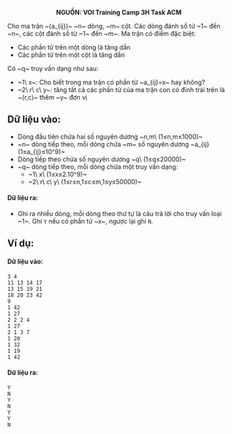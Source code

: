 **<center>NGUỒN: VOI Training Camp 3H  Task ACM</center>**

Cho ma trận ~(a_{ij})~ ~n~ dòng, ~m~ cột. Các dòng đánh số từ ~1~ đến ~n~, các cột đánh số từ ~1~ đến ~m~. Ma trận có điểm đặc biệt:
- Các phần tử trên một dòng là tăng dần
- Các phần tử trên một cột là tăng dần

Có ~q~ truy vấn dạng như sau:
- ~1\ x~: Cho biết trong ma trận có phần tử ~a_{ij}=x~ hay không?
- ~2\ r\ c\ y~: tăng tất cả các phần tử của ma trận con có đỉnh trái trên là ~(r,c)~ thêm ~y~ đơn vị

## Dữ liệu vào:
- Dòng đầu tiên chứa hai số nguyên dương ~n,m\ (1≤n,m≤1000)~
- ~n~ dòng tiếp theo, mỗi dòng chứa ~m~ số nguyên dương ~a_{ij}  (1≤a_{ij}≤10^9)~
- Dòng tiếp theo chứa số nguyên dương ~q\ (1≤q≤20000)~
- ~q~ dòng tiếp theo, mỗi dòng chứa một truy vấn dạng:
    - ~1\  x\ (1≤x≤2.10^9)~
    - ~2\ r\ c\ y\ (1≤r≤n,1≤c≤m,1≤y≤50000)~

#### Dữ liệu ra:
- Ghi ra nhiều dòng, mỗi dòng theo thứ tự là câu trả lời cho truy vấn loại ~1~. Ghi `Y` nếu có phần tử ~x~, ngược lại ghi `N`.

## Ví dụ:
#### Dữ liệu vào:
```
3 4
11 13 14 17
13 15 19 21
18 20 23 42
9
1 42
1 27
2 2 2 4
1 27
2 1 3 7
1 20
1 32
1 19
1 42
```

#### Dữ liệu ra:
```
Y
N
Y
N
Y
Y
N
```